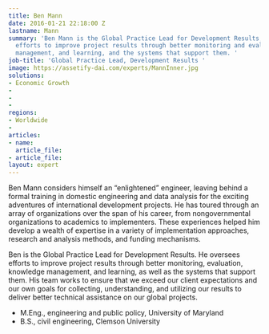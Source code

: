 ```yaml
---
title: Ben Mann
date: 2016-01-21 22:18:00 Z
lastname: Mann
summary: 'Ben Mann is the Global Practice Lead for Development Results,  overseeing
  efforts to improve project results through better monitoring and evaluation, knowledge
  management, and learning, and the systems that support them. '
job-title: 'Global Practice Lead, Development Results '
image: https://assetify-dai.com/experts/MannInner.jpg
solutions:
- Economic Growth
- 
- 
- 
regions:
- Worldwide
- 
articles:
- name: 
  article_file: 
- article_file: 
layout: expert
---
```


Ben Mann considers himself an “enlightened” engineer, leaving behind a formal training in domestic engineering and data analysis for the exciting adventures of international development projects. He has toured through an array of organizations over the span of his career, from nongovernmental organizations to academics to implementers. These experiences helped him develop a wealth of expertise in a variety of implementation approaches, research and analysis methods, and funding mechanisms. 

Ben is the Global Practice Lead for Development Results. He oversees efforts to improve project results through better monitoring, evaluation, knowledge management, and learning, as well as the systems that support them. His team works to ensure that we exceed our client expectations and our own goals for collecting, understanding, and utilizing our results to deliver better technical assistance on our global projects.

* M.Eng., engineering and public policy, University of Maryland
* B.S., civil engineering, Clemson University